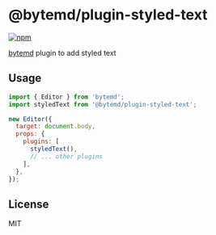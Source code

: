 # @bytemd/plugin-styled-text

[![npm](https://img.shields.io/npm/v/@bytemd/plugin-styled-text.svg)](https://npm.im/@bytemd/plugin-styled-text)

[bytemd](https://github.com/bytedance/bytemd) plugin to add styled text

## Usage

```js
import { Editor } from 'bytemd';
import styledText from '@bytemd/plugin-styled-text';

new Editor({
  target: document.body,
  props: {
    plugins: [
      styledText(),
      // ... other plugins
    ],
  },
});
```

## License

MIT
